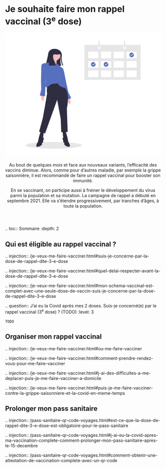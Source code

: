 # Je souhaite faire mon rappel vaccinal (3<sup>e</sup> dose)

<img src="illustrations/symptomespasses.svg">

<header>
    <p class="big">
        Au bout de quelques mois et face aux nouveaux variants, l’efficacité des vaccins diminue. Alors, comme pour d’autres maladie, par exemple la grippe saisonnière, il est recommandé de faire un rappel vaccinal pour booster son immunité.
    </p>
    <p class="big">
        En se vaccinant, on participe aussi à freiner le développement du virus parmi la population et sa mutation.
        La campagne de rappel a débuté en septembre 2021. Elle va s’étendre progressivement, par tranches d’âges, à toute la population.
    </p>
</header>

.. toc:: Sommaire
    :depth: 2

<div itemscope itemtype="https://schema.org/FAQPage">

## Qui est éligible au rappel vaccinal ?

.. injection:: /je-veux-me-faire-vacciner.html#suis-je-concerne-par-la-dose-de-rappel-dite-3-e-dose

.. injection:: /je-veux-me-faire-vacciner.html#quel-delai-respecter-avant-la-dose-de-rappel-dite-3-e-dose

.. injection:: /je-veux-me-faire-vacciner.html#mon-schema-vaccinal-est-complet-avec-une-seule-dose-de-vaccin-suis-je-concerne-par-la-dose-de-rappel-dite-3-e-dose

.. question:: J’ai eu la Covid après mes 2 doses. Suis-je concerné(e) par le rappel vaccinal (3<sup>e</sup> dose) ? (TODO)
    :level: 3

    TODO 


## Organiser mon rappel vaccinal

.. injection:: /je-veux-me-faire-vacciner.html#ou-me-faire-vacciner

.. injection:: /je-veux-me-faire-vacciner.html#comment-prendre-rendez-vous-pour-me-faire-vacciner

.. injection:: /je-veux-me-faire-vacciner.html#j-ai-des-difficultes-a-me-deplacer-puis-je-me-faire-vacciner-a-domicile

.. injection:: /je-veux-me-faire-vacciner.html#puis-je-me-faire-vacciner-contre-la-grippe-saisonniere-et-la-covid-en-meme-temps

## Prolonger mon pass sanitaire

.. injection:: /pass-sanitaire-qr-code-voyages.html#est-ce-que-la-dose-de-rappel-dite-3-e-dose-est-obligatoire-pour-le-pass-sanitaire

.. injection:: /pass-sanitaire-qr-code-voyages.html#j-ai-eu-la-covid-apres-ma-vaccination-complete-comment-prolonger-mon-pass-sanitaire-apres-le-15-decembre

.. injection:: /pass-sanitaire-qr-code-voyages.html#comment-obtenir-une-attestation-de-vaccination-complete-avec-un-qr-code

</div>
